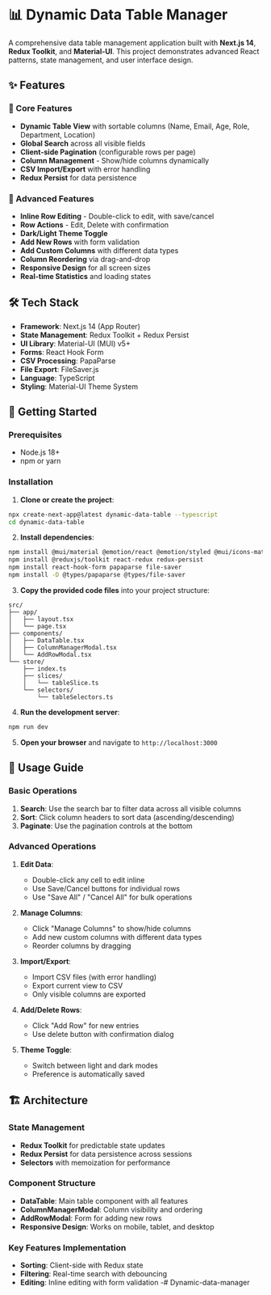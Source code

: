 # 📊 Dynamic Data Table Manager

A comprehensive data table management application built with **Next.js 14**, **Redux Toolkit**, and **Material-UI**. This project demonstrates advanced React patterns, state management, and user interface design.

## ✨ Features

### 🧩 Core Features
- **Dynamic Table View** with sortable columns (Name, Email, Age, Role, Department, Location)
- **Global Search** across all visible fields
- **Client-side Pagination** (configurable rows per page)
- **Column Management** - Show/hide columns dynamically
- **CSV Import/Export** with error handling
- **Redux Persist** for data persistence

### 🎁 Advanced Features
- **Inline Row Editing** - Double-click to edit, with save/cancel
- **Row Actions** - Edit, Delete with confirmation
- **Dark/Light Theme Toggle**
- **Add New Rows** with form validation
- **Add Custom Columns** with different data types
- **Column Reordering** via drag-and-drop
- **Responsive Design** for all screen sizes
- **Real-time Statistics** and loading states

## 🛠 Tech Stack

- **Framework**: Next.js 14 (App Router)
- **State Management**: Redux Toolkit + Redux Persist
- **UI Library**: Material-UI (MUI) v5+
- **Forms**: React Hook Form
- **CSV Processing**: PapaParse
- **File Export**: FileSaver.js
- **Language**: TypeScript
- **Styling**: Material-UI Theme System

## 🚀 Getting Started

### Prerequisites
- Node.js 18+ 
- npm or yarn

### Installation

1. **Clone or create the project**:
```bash
npx create-next-app@latest dynamic-data-table --typescript
cd dynamic-data-table
```

2. **Install dependencies**:
```bash
npm install @mui/material @emotion/react @emotion/styled @mui/icons-material
npm install @reduxjs/toolkit react-redux redux-persist
npm install react-hook-form papaparse file-saver
npm install -D @types/papaparse @types/file-saver
```

3. **Copy the provided code files** into your project structure:
```
src/
├── app/
│   ├── layout.tsx
│   └── page.tsx
├── components/
│   ├── DataTable.tsx
│   ├── ColumnManagerModal.tsx
│   └── AddRowModal.tsx
└── store/
    ├── index.ts
    ├── slices/
    │   └── tableSlice.ts
    └── selectors/
        └── tableSelectors.ts
```

4. **Run the development server**:
```bash
npm run dev
```

5. **Open your browser** and navigate to `http://localhost:3000`

## 📱 Usage Guide

### Basic Operations
1. **Search**: Use the search bar to filter data across all visible columns
2. **Sort**: Click column headers to sort data (ascending/descending)
3. **Paginate**: Use the pagination controls at the bottom

### Advanced Operations
1. **Edit Data**: 
   - Double-click any cell to edit inline
   - Use Save/Cancel buttons for individual rows
   - Use "Save All" / "Cancel All" for bulk operations

2. **Manage Columns**:
   - Click "Manage Columns" to show/hide columns
   - Add new custom columns with different data types
   - Reorder columns by dragging

3. **Import/Export**:
   - Import CSV files (with error handling)
   - Export current view to CSV
   - Only visible columns are exported

4. **Add/Delete Rows**:
   - Click "Add Row" for new entries
   - Use delete button with confirmation dialog

5. **Theme Toggle**:
   - Switch between light and dark modes
   - Preference is automatically saved

## 🏗 Architecture

### State Management
- **Redux Toolkit** for predictable state updates
- **Redux Persist** for data persistence across sessions
- **Selectors** with memoization for performance

### Component Structure
- **DataTable**: Main table component with all features
- **ColumnManagerModal**: Column visibility and ordering
- **AddRowModal**: Form for adding new rows
- **Responsive Design**: Works on mobile, tablet, and desktop

### Key Features Implementation
- **Sorting**: Client-side with Redux state
- **Filtering**: Real-time search with debouncing
- **Editing**: Inline editing with form validation
-#   D y n a m i c - d a t a - m a n a g e r  
 